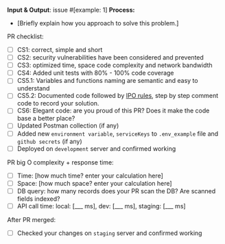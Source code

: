 
**Input & Output**: issue #[example: 1]
**Process:**
- [Briefly explain how you approach to solve this problem.]

PR checklist:

- [ ] CS1: correct, simple and short
- [ ] CS2: security vulnerabilities have been considered and prevented
- [ ] CS3: optimized time, space code complexity and network bandwidth
- [ ] CS4: Added unit tests with 80% - 100% code coverage
- [ ] CS5.1: Variables and functions naming are semantic and easy to understand
- [ ] CS5.2: Documented code followed by [IPO rules](https://www.sesvtutorial.com/setting-up-your-study-environment-and-mentality/#input---process---output-ipo), step by step comment code to record your solution.
- [ ] CS6: Elegant code: are you proud of this PR? Does it make the code base a better place?
- [ ] Updated Postman collection (if any)
- [ ] Added new `environment variable`, `serviceKeys` to `.env_example` file and `github secrets` (if any)
- [ ] Deployed on `development` server and confirmed working

PR big O complexity + response time:

- [ ] Time: [how much time? enter your calculation here]
- [ ] Space: [how much space? enter your calculation here]
- [ ] DB query: how many records does your PR scan the DB? Are scanned fields indexed?
- [ ] API call time: local: [___ ms], dev: [___ ms], staging: [___ ms]

After PR merged:

- [ ] Checked your changes on `staging` server and confirmed working

